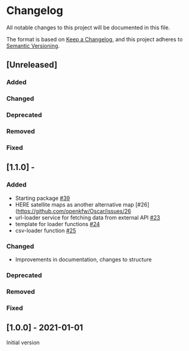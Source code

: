 # Changelog

All notable changes to this project will be documented in this file.

The format is based on [Keep a Changelog](https://keepachangelog.com/en/1.0.0/),
and this project adheres to [Semantic Versioning](https://semver.org/spec/v2.0.0.html).

## [Unreleased]

### Added

### Changed

### Deprecated

### Removed

### Fixed

## [1.1.0] - 

### Added

- Starting package [#39](https://github.com/openkfw/Oscar/pull/39)
- HERE satellite maps as another alternative map [#26](https://github.com/openkfw/Oscar/issues/26
- url-loader service for fetching data from external API [#23](https://github.com/openkfw/Oscar/issues/23)
- template for loader functions [#24](https://github.com/openkfw/Oscar/issues/24)
- csv-loader function [#25](https://github.com/openkfw/Oscar/issues/25)

### Changed

- Improvements in documentation, changes to structure

### Deprecated

### Removed

### Fixed

## [1.0.0] - 2021-01-01

Initial version
